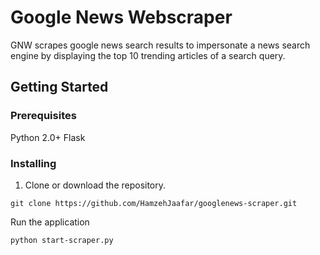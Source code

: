 # Google News Webscraper 

GNW scrapes google news search results to impersonate a news search engine by displaying the top 10 trending articles of a search query.

## Getting Started


### Prerequisites

Python 2.0+
Flask

### Installing

1) Clone or download the repository.

```
git clone https://github.com/HamzehJaafar/googlenews-scraper.git
```

Run the application

```
python start-scraper.py
```
